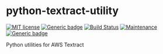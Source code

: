 # python-textract-utility

[![MIT license](https://img.shields.io/badge/License-MIT-blue.svg)](https://lbesson.mit-license.org/) 
[![Generic badge](https://img.shields.io/badge/pypi%20package-0.0.1-blue.svg)](https://pypi.org/project/textractutil/)
[![Build Status](https://travis-ci.com/ywu94/python-textract-utility.svg?branch=master)](https://travis-ci.com/ywu94/python-textract-utility)
[![Maintenance](https://img.shields.io/badge/Maintained%3F-yes-1abc9c.svg)](https://GitHub.com/Naereen/StrapDown.js/graphs/commit-activity)
[![Generic badge](https://img.shields.io/badge/contact-yw693@cornell.edu-blue.svg)]()

 Python utilities for AWS Textract
